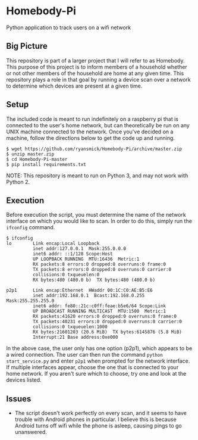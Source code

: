 # Homebody-Pi
Python application to track users on a wifi network

Big Picture
-----------

This repository is part of a larger project that I will refer to as Homebody. This purpose of this project is to inform members of a household whether or not other members of the household are home at any given time. This repository plays a role in that goal by running a device scan over a network to determine which devices are present at a given time.

Setup
-----

The included code is meant to run indefinitely on a raspberry pi that is connected to the user's home network, but can theoretically be run on any UNIX machine connected to the network. Once you've decided on a machine, follow the directions below to get the code up and running.

```
$ wget https://github.com/ryansmick/Homebody-Pi/archive/master.zip
$ unzip master.zip
$ cd Homebody-Pi-master
$ pip install requirements.txt
```

NOTE: This repository is meant to run on Python 3, and may not work with Python 2.

Execution
---------

Before execution the script, you must determine the name of the network interface on which you would like to scan. In order to do this, simply run the `ifconfig` command.

```
$ ifconfig
lo        Link encap:Local Loopback  
          inet addr:127.0.0.1  Mask:255.0.0.0
          inet6 addr: ::1/128 Scope:Host
          UP LOOPBACK RUNNING  MTU:16436  Metric:1
          RX packets:8 errors:0 dropped:0 overruns:0 frame:0
          TX packets:8 errors:0 dropped:0 overruns:0 carrier:0
          collisions:0 txqueuelen:0 
          RX bytes:480 (480.0 b)  TX bytes:480 (480.0 b)

p2p1      Link encap:Ethernet  HWaddr 00:1C:C0:AE:B5:E6  
          inet addr:192.168.0.1  Bcast:192.168.0.255  Mask:255.255.255.0
          inet6 addr: fe80::21c:c0ff:feae:b5e6/64 Scope:Link
          UP BROADCAST RUNNING MULTICAST  MTU:1500  Metric:1
          RX packets:41620 errors:0 dropped:0 overruns:0 frame:0
          TX packets:40231 errors:0 dropped:0 overruns:0 carrier:0
          collisions:0 txqueuelen:1000 
          RX bytes:21601203 (20.6 MiB)  TX bytes:6145876 (5.8 MiB)
          Interrupt:21 Base address:0xe000 
```
In the above case, the user only has one option (p2p1), which appears to be a wired connection. The user can then run the command `python start_service.py` and enter `p2p1` when prompted for the network interface. If multiple interfaces appear, choose the one that is connected to your home network. If you aren't sure which to choose, try one and look at the devices listed.

Issues
------

* The script doesn't work perfectly on every scan, and it seems to have trouble with Android phones in particular. I believe this is because Android turns off wifi while the phone is asleep, causing pings to go unanswered.
